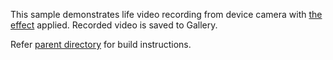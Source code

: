 This sample demonstrates life video recording from device camera
with [the effect](../common/common/effects/TrollGrandma) applied.
Recorded video is saved to Gallery.

Refer [parent directory](../) for build instructions. 